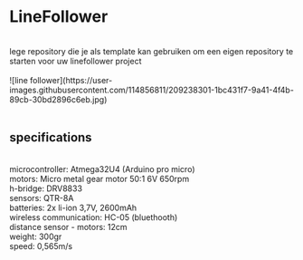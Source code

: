 # LineFollower
<br />
lege repository die je als template kan gebruiken om een eigen repository te starten voor uw linefollower project
<br />
<br />
![line follower](https://user-images.githubusercontent.com/114856811/209238301-1bc431f7-9a41-4f4b-89cb-30bd2896c6eb.jpg)
<br />
<br />
  
## specifications
<br />
microcontroller: Atmega32U4 (Arduino pro micro)
<br />
motors: Micro metal gear motor 50:1 6V 650rpm 
<br />
h-bridge: DRV8833
<br />
sensors: QTR-8A
<br />
batteries: 2x li-ion 3,7V, 2600mAh
<br />
wireless communication: HC-05 (bluethooth)
<br />
distance sensor - motors: 12cm
<br />
weight: 300gr
<br />
speed: 0,565m/s
<br />

